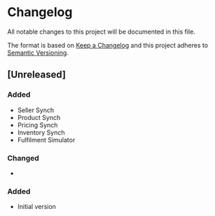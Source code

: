 # Changelog

All notable changes to this project will be documented in this file.

The format is based on [Keep a Changelog](http://keepachangelog.com/en/1.0.0/)
and this project adheres to [Semantic Versioning](http://semver.org/spec/v2.0.0.html).

## [Unreleased]

<!-- ## [1.1.1] - 2022-04-21

## [1.1.0] - 2022-04-21

## [1.0.0] - 2022-04-21 -->

### Added

- Seller Synch
- Product Synch
- Pricing Synch
- Inventory Synch
- Fulfilment Simulator 

### Changed

- 

### Added

- Initial version